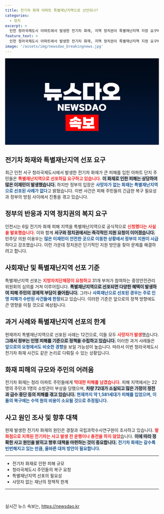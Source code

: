 ```yaml
---
title: 전기차 화재 아파트 특별재난지역으로 선언되나?
categories:
  - 정치
excerpt: >
  인천 청라국제도시 아파트에서 발생한 전기차 화재, 지역 정치권이 특별재난지역 지정 요구에 나섰지만 정부는 사망자 없는 화재엔 전례가 없다며 난색. 주민들의 일상 회복을 위한 이 치열한 갈등의 결말은? 클릭해서 확인해보세요!
feature_text: >
  인천 청라국제도시 아파트에서 발생한 전기차 화재, 지역 정치권이 특별재난지역 지정 요구에 나섰지만 정부는 사망자 없는 화재엔 전례가 없다며 난색. 주민들의 일상 회복을 위한 이 치열한 갈등의 결말은? 클릭해서 확인해보세요!
image: '/assets/img/newsdao_breakingnews.jpg'
---
```


<p><img src="/assets/img/newsdao_breakingnews.jpg" alt="ranknews 속보" /></p>

<h2 data-ke-size="size26">전기차 화재와 특별재난지역 선포 요구</h2>

<p data-ke-size="size16">최근 인천 서구 청라국제도시에서 발생한 전기차 화재가 큰 피해를 입힌 아파트 단지 주민들은 <b><span style="color: #ee2323;">특별재난지역으로 선포하길 요구하고 있습니다.</span></b> <b><span style="background-color: #21538527;">이 화재로 인한 피해는 상당하여 많은 이재민이 발생했습니다.</span></b> 하지만 정부의 입장은 <b><span style="color: #1a5490;">사망자가 없는 화재는 특별재난지역으로 선포된 사례가 없다</span></b>고 밝혔습니다. 이번 사건은 피해 주민들의 긴급한 복구 필요성과 정부의 방침 사이에서 진통을 겪고 있습니다.</p>

<h2 data-ke-size="size26">정부의 반응과 지역 정치권의 복지 요구</h2>

<p data-ke-size="size16">인천시는 6일 전기차 화재 피해 지역을 특별재난지역으로 공식적으로 <b><span style="color: #ee2323;">신청했다는 사실을 발표했습니다.</span></b> 이와 함께 <b><span style="background-color: #21538527;">서구와 정치권에서는 즉각적인 지원 요청이 이어졌습니다.</span></b> 민주당 의원 이용우는 <b><span style="color: #1a5490;">많은 이재민이 안전한 곳으로 이동한 상황에서 정부의 지원이 시급</span></b>하다고 강조했습니다. 이런 가운데 정치권은 단기적인 지원 방안을 찾아 문제를 해결하려고 합니다.</p>

<h2 data-ke-size="size26">사회재난 및 특별재난지역 선포 기준</h2>

<p data-ke-size="size16">특별재난지역 선포는 <b><span style="color: #ee2323;">지방자치단체장이 요청하고</span></b> 31개 부처가 참여하는 중앙안전관리위원회의 심의를 거쳐 이루어집니다. <b><span style="background-color: #21538527;">특별재난지역으로 선포되면 다양한 혜택이 발생하여 피해 주민의 경제적 부담이 줄어듭니다.</span></b> 그러나 <b><span style="color: #1a5490;">사회재난으로 선포된 경우는 주로 인명 피해가 수반된 사건들에 한정</span></b>되고 있습니다. 이러한 기준은 앞으로의 정책 방향에도 큰 영향을 미칠 것으로 예상됩니다.</p>

<h2 data-ke-size="size26">과거 사례와 특별재난지역 선포의 한계</h2>

<p data-ke-size="size16">현재까지 특별재난지역으로 선포된 사례는 12건으로, 이들 모두 <b><span style="color: #ee2323;">사망자가 발생</span></b>했습니다. <b><span style="background-color: #21538527;">그래서 정부는 인명 피해를 기준으로 정책을 수립하고 있습니다.</span></b> 이러한 과거 사례들은 <b><span style="color: #1a5490;">앞으로의 요청에서도 비슷한 경향</span></b>을 보일 가능성이 높습니다. 따라서 이번 청라국제도시 전기차 화재 사건도 같은 논리로 다뤄질 수 있는 상황입니다.</p>

<h2 data-ke-size="size26">화재 피해의 규모와 주민의 어려움</h2>

<p data-ke-size="size16">전기차 화재는 청라 아파트 주민들에게 <b><span style="color: #ee2323;">막대한 피해를 남겼습니다.</span></b> 피해 지역에서는 22명의 주민과 1명의 소방관이 부상을 당했으며, <b><span style="background-color: #21538527;">차량 72대가 소실되고 많은 가정이 정전과 급수 중단 등의 피해를 겪고 있습니다.</span></b> <b><span style="color: #1a5490;">현재까지 약 1,581세대가 피해를 입었으며, 이들의 복구에는 수억 원의 비용이 소요될 것으로 추정됩니다.</span></b></p>

<h2 data-ke-size="size26">사고 원인 조사 및 향후 대책</h2>

<p data-ke-size="size16">현재 발생한 전기차 화재의 원인은 경찰과 국립과학수사연구원이 조사하고 있습니다. <b><span style="color: #ee2323;">발화점으로 지목된 전기차는 사고 발생 전 운행이나 충전을 하지 않았</span></b>습니다. <b><span style="background-color: #21538527;">이에 따라 정확한 사고 원인을 밝히고 향후 대책을 마련하는 것이 중요합니다.</span></b> <b><span style="color: #1a5490;">전기차 화재는 갈수록 빈번해지고 있는 만큼, 올바른 대처 방안이 필요합니다.</span></b></p>

<hr>

<ul>
  <li>전기차 화재로 인한 피해 규모</li>
  <li>청라국제도시 주민들의 복구 요청</li>
  <li>특별재난지역 선포의 필요성</li>
  <li>사망자 없는 재난의 정책적 한계</li>
</ul>

<hr>

<p data-ke-size="size16">&nbsp;</p>
실시간 뉴스 속보는, <a href="https://newsdao.kr" rel="dofollow">https://newsdao.kr</a>


